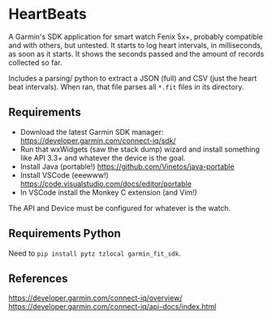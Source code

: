 # HeartBeats

A Garmin's SDK application for smart watch Fenix 5x+, probably compatible and with others, but untested. It starts to log heart intervals, in milliseconds, as soon as it starts. It shows the seconds passed and the amount of records collected so far. 

Includes a parsing/ python to extract a JSON (full) and CSV (just the heart beat intervals). When
ran, that file parses all `*.fit` files in its directory.

## Requirements

* Download the latest Garmin SDK manager: https://developer.garmin.com/connect-iq/sdk/
* Run that wxWidgets (saw the stack dump) wizard and install something like API 3.3+ and whatever the
  device is the goal.
* Install Java (portable!) https://github.com/Vinetos/java-portable
* Install VSCode (eeewww!) https://code.visualstudio.com/docs/editor/portable
* In VSCode install the Monkey C extension (and Vim!)

The API and Device must be configured for whatever is the watch.

## Requirements Python

Need to `pip install pytz tzlocal garmin_fit_sdk`.

## References
https://developer.garmin.com/connect-iq/overview/
https://developer.garmin.com/connect-iq/api-docs/index.html
